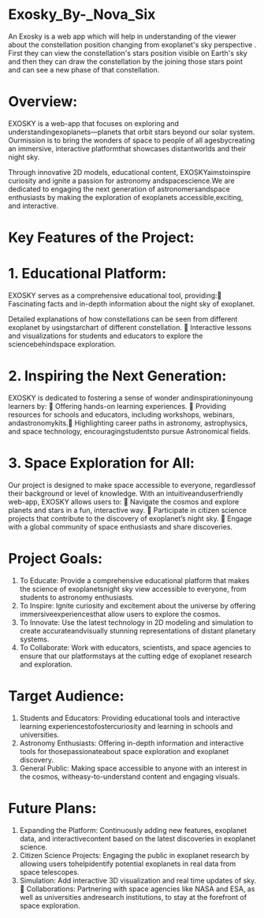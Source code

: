 # Exosky_By-_Nova_Six
An Exosky is a web app which will help in understanding of  the viewer  about the constellation position changing from exoplanet's sky perspective  . First they can view the constellation's stars position visible on Earth's sky  and then they can draw the constellation by the joining those stars point and can see a new phase of that constellation.

# Overview:
EXOSKY is a web-app that focuses on exploring and understandingexoplanets—planets that orbit stars beyond our solar system. Ourmission is to bring the wonders of space to people of all agesbycreating an immersive, interactive platformthat showcases distantworlds and their night sky.

Through innovative 2D models, educational content, EXOSKYaimstoinspire curiosity and ignite a passion for astronomy andspacescience.We are dedicated to engaging the next generation of astronomersandspace enthusiasts by making the exploration of exoplanets accessible,exciting, and interactive.

# Key Features of the Project:
# 1. Educational Platform:
EXOSKY serves as a comprehensive educational tool, providing: Fascinating facts and in-depth information about the night sky of exoplanet.

Detailed explanations of how constellations can be seen from different exoplanet by usingstarchart of different constellation.  Interactive lessons and visualizations for students and educators to explore the sciencebehindspace exploration.

# 2. Inspiring the Next Generation:
EXOSKY is dedicated to fostering a sense of wonder andinspirationinyoung learners by:
 Offering hands-on learning experiences.  Providing resources for schools and educators, including workshops, webinars, andastronomykits. Highlighting career paths in astronomy, astrophysics, and space technology, encouragingstudentsto pursue Astronomical fields.

# 3. Space Exploration for All:
Our project is designed to make space accessible to everyone, regardlessof their background or level of knowledge. With an intuitiveanduserfriendly web-app, EXOSKY allows users to:
 Navigate the cosmos and explore planets and stars in a fun, interactive way.  Participate in citizen science projects that contribute to the discovery of exoplanet’s night sky.  Engage with a global community of space enthusiasts and share discoveries.

# Project Goals:
1. To Educate: Provide a comprehensive educational platform that makes the science of exoplanetsnight sky view accessible to everyone, from students to astronomy enthusiasts.
2. To Inspire: Ignite curiosity and excitement about the universe by offering immersiveexperiencesthat allow users to explore the cosmos.
3. To Innovate: Use the latest technology in 2D modeling and simulation to create accurateandvisually stunning representations of distant planetary systems.
4. To Collaborate: Work with educators, scientists, and space agencies to ensure that our platformstays at the cutting edge of exoplanet research and exploration.

#  Target Audience:
1. Students and Educators: Providing educational tools and interactive learning experiencestofostercuriosity and learning in schools and universities.
2. Astronomy Enthusiasts: Offering in-depth information and interactive tools for thosepassionateabout space exploration and exoplanet discovery.
3. General Public: Making space accessible to anyone with an interest in the cosmos, witheasy-to-understand content and engaging visuals.

# Future Plans:
1. Expanding the Platform: Continuously adding new features, exoplanet data, and interactivecontent based on the latest discoveries in exoplanet science.
2.  Citizen Science Projects: Engaging the public in exoplanet research by allowing users tohelpidentify potential exoplanets in real data from space telescopes.
3.  Simulation: Add interactive 3D visualization and real time updates of sky.  Collaborations: Partnering with space agencies like NASA and ESA, as well as universities andresearch institutions, to stay at the forefront of space exploration.

